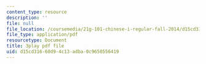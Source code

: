 ```yaml
---
content_type: resource
description: ''
file: null
file_location: /coursemedia/21g-101-chinese-i-regular-fall-2014/d15cd31660d94c13adba0c9650556419_pVJ6E-jUeb0.pdf
file_type: application/pdf
resourcetype: Document
title: 3play pdf file
uid: d15cd316-60d9-4c13-adba-0c9650556419
---
```

